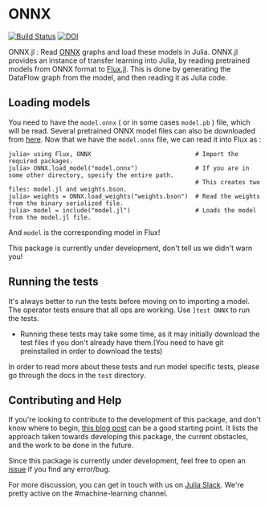 # ONNX

[![Build Status](https://travis-ci.org/ayush1999/ONNX.jl.svg?branch=master)](https://travis-ci.org/ayush1999/ONNX.jl.svg?branch=master)
[![DOI](https://zenodo.org/badge/DOI/10.5281/zenodo.3994216.svg)](https://doi.org/10.5281/zenodo.3994216)

ONNX.jl : Read [ONNX](https://onnx.ai/) graphs and load these models in Julia. ONNX.jl provides an instance of transfer learning into Julia, by reading pretrained models from ONNX format to [Flux.jl](https://github.com/FluxML/Flux.jl). This is done by generating the DataFlow graph from the model, and then reading it as Julia code.

## Loading models

You need to have the `model.onnx` ( or in some cases `model.pb` ) file,  which will be read. Several pretrained ONNX model files can also be downloaded from [here](https://github.com/onnx/models).  Now that we have the `model.onnx` file, we can read it into Flux as :

```
julia> using Flux, ONNX                             # Import the required packages.
julia> ONNX.load_model("model.onnx")                # If you are in some other directory, specify the entire path.
                                                    # This creates two files: model.jl and weights.bson.
julia> weights = ONNX.load_weights("weights.bson")  # Read the weights from the binary serialized file.
julia> model = include("model.jl")                  # Loads the model from the model.jl file.
```

And `model` is the corresponding model in Flux!

This package is currently under development, don't tell us we didn't warn you!

## Running the tests

It's always better to run the tests before moving on to importing a model. The operator tests ensure that all ops are working. Use `]test ONNX` to run the tests.

* Running these tests may take some time, as it may initially download the test files if you don't already have them.(You need to have git preinstalled in order to download the tests)

In order to read more about these tests and run model specific tests, please go through the docs in the `test` directory. 

## Contributing and Help

If you're looking to contribute to the development of this package, and don't know where to begin, [this blog post](https://medium.com/@ayush1999/onnx-jl-the-past-present-and-future-d3b497a0cd4c) can be a good 
starting point. It lists the approach taken towards developing this package, the current obstacles, and the work to be done in the future.

Since this package is currently under development, feel free to open an [issue](https://github.com/FluxML/ONNX.jl/issues) if you find any error/bug. 

For more discussion, you can get in touch with us on [Julia Slack](https://slackinvite.julialang.org/). We're pretty active on the #machine-learning channel.